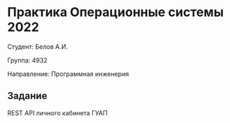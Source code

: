 # Практика Операционные системы 2022
Студент: Белов А.И. 

Группа: 4932

Направление: Программная инженерия

## Задание 
REST API личного кабинета ГУАП
